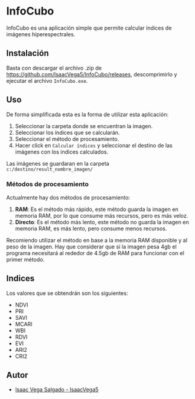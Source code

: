 # InfoCubo
InfoCubo es una aplicación simple que permite calcular indices de imágenes hiperespectrales.

## Instalación
Basta con descargar el archivo .zip de https://github.com/IsaacVega5/InfoCubo/releases, descomprimirlo y ejecutar el archivo `InfoCubo.exe`.

## Uso
De forma simplificada esta es la forma de utilizar esta aplicación:
  1. Seleccionar la carpeta donde se encuentran la imagen.
  2. Seleccionar los índices que se calcularán.
  3. Seleccionar el método de procesamiento.
  4. Hacer click en `Calcular índices` y seleccionar el destino de las imágenes con los indices calculados.

Las imágenes se guardaran en la carpeta `c:/destino/result_nombre_imagen/`

### Métodos de procesamiento
Actualmente hay dos métodos de procesamiento:
  1. **RAM**: Es el método más rápido, este método guarda la imagen en memoria RAM, por lo que consume más recursos, pero es más veloz.
  2. **Directo**: Es el método más lento, este método no guarda la imagen en memoria RAM, es más lento, pero consume menos recursos.
  
Recomiendo utilizar el método en base a la memoria RAM disponible y al peso de la imagen. Hay que considerar que si la imagen pesa 4gb el programa necesitará al rededor de 4.5gb de RAM para funcionar con el primer método.  

## Indices 
Los valores que se obtendrán son los siguientes:
* NDVI
* PRI
* SAVI
* MCARI
* WBI
* RDVI
* EVI
* ARI2
* CRI2
  
## Autor

- [Isaac Vega Salgado - IsaacVega5](https://github.com/IsaacVega5)
